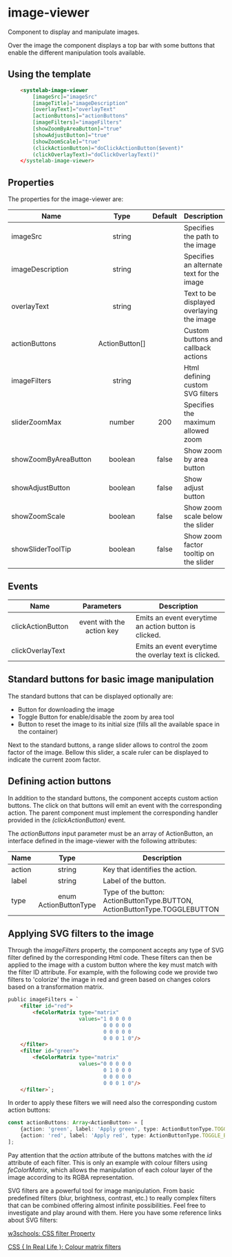 # image-viewer

Component to display and manipulate images.

Over the image the component displays a top bar with some buttons that enable the different manipulation tools available.

## Using the template

```html
    <systelab-image-viewer
        [imageSrc]="imageSrc"
        [imageTitle]="imageDescription"
        [overlayText]="overlayText"
        [actionButtons]="actionButtons"
        [imageFilters]="imageFilters"        
        [showZoomByAreaButton]="true"
        [showAdjustButton]="true"
        [showZoomScale]="true"
        (clickActionButton)="doClickActionButton($event)"
        (clickOverlayText)="doClickOverlayText()"
    </systelab-image-viewer>
```

## Properties

The properties for the image-viewer are:

| Name                 |      Type      | Default | Description                               |
|----------------------|:--------------:|:-------:|-------------------------------------------|
| imageSrc             |     string     |         | Specifies the path to the image           |
| imageDescription     |     string     |         | Specifies an alternate text for the image |
| overlayText          |     string     |         | Text to be displayed overlaying the image |
| actionButtons        | ActionButton[] |         | Custom buttons and callback actions       |
| imageFilters         |     string     |         | Html defining custom SVG filters          |
| sliderZoomMax        |     number     |   200   | Specifies the maximum allowed zoom        |
| showZoomByAreaButton |    boolean     |  false  | Show zoom by area button                  |
| showAdjustButton     |    boolean     |  false  | Show adjust button                        |
| showZoomScale        |    boolean     |  false  | Show zoom scale below the slider          |
| showSliderToolTip    |    boolean     |  false  | Show zoom factor tooltip on the slider    |

## Events

| Name               |        Parameters         | Description                                           |
|--------------------|:-------------------------:|-------------------------------------------------------|
| clickActionButton  | event with the action key | Emits an event everytime an action button is clicked. |
| clickOverlayText   |                           | Emits an event everytime the overlay text is clicked. |

## Standard buttons for basic image manipulation

The standard buttons that can be displayed optionally are:

- Button for downloading the image
- Toggle Button for enable/disable the zoom by area tool
- Button to reset the image to its initial size (fills all the available space in the container)

Next to the standard buttons, a range slider allows to control the zoom factor of the image.
Bellow this slider, a scale ruler can be displayed to indicate the current zoom factor.

## Defining action buttons

In addition to the standard buttons, the component accepts custom action buttons. The click on that buttons will emit
an event with the corresponding action. The parent component must implement the corresponding handler provided
 in the _(clickActionButton)_ event.

The _actionButtons_ input parameter must be an array of ActionButton, an interface defined in the image-viewer with the following attributes:

| Name   |         Type          | Description                                                                |
|--------|:---------------------:|----------------------------------------------------------------------------|
| action |        string         | Key that identifies the action.                                            |
| label  |        string         | Label of the button.                                                       |
| type   | enum ActionButtonType | Type of the button: ActionButtonType.BUTTON, ActionButtonType.TOGGLEBUTTON |

## Applying SVG filters to the image

Through the _imageFilters_ property, the component accepts any type of SVG filter defined by the corresponding Html code.
These filters can then be applied to the image with a custom button where the key must match with the filter ID attribute.
For example, with the following code we provide two filters to 'colorize' the image in red and green based on changes colors based on a transformation matrix.

```html
public imageFilters = `
    <filter id="red">
        <feColorMatrix type="matrix"
                       values="1 0 0 0 0
                               0 0 0 0 0
                               0 0 0 0 0
                               0 0 0 1 0"/>
    </filter>
    <filter id="green">
        <feColorMatrix type="matrix"
                       values="0 0 0 0 0
                               0 1 0 0 0
                               0 0 0 0 0
                               0 0 0 1 0"/>
    </filter>`;
```

In order to apply these filters we will need also the corresponding custom action buttons:

```typescript
const actionButtons: Array<ActionButton> = [
    {action: 'green', label: 'Apply green', type: ActionButtonType.TOGGLE_BUTTON},
    {action: 'red', label: 'Apply red', type: ActionButtonType.TOGGLE_BUTTON}
];
```

Pay attention that the _action_ attribute of the buttons matches with the _id_ attribute of each filter.
This is only an example with colour filters using _feColorMatrix_, which allows the manipulation of each colour layer of the image according to its RGBA representation.

SVG filters are a powerful tool for image manipulation. From basic predefined filters (blur, brightness, contrast, etc.) to really complex filters that can be combined offering almost infinite possibilities.
Feel free to investigate and play around with them. Here you have some reference links about SVG filters:

[w3schools: CSS filter Property](https://www.w3schools.com/cssref/css3_pr_filter.asp)

[CSS { In Real Life }: Colour matrix filters](https://css-irl.info/into-the-matrix-with-svg-filters/)

